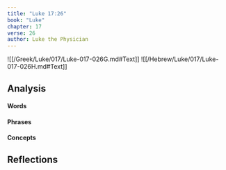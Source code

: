 ```yaml
---
title: "Luke 17:26"
book: "Luke"
chapter: 17
verse: 26
author: Luke the Physician
---
```

![[/Greek/Luke/017/Luke-017-026G.md#Text]]
![[/Hebrew/Luke/017/Luke-017-026H.md#Text]]

## Analysis

#### Words

#### Phrases

#### Concepts

## Reflections
